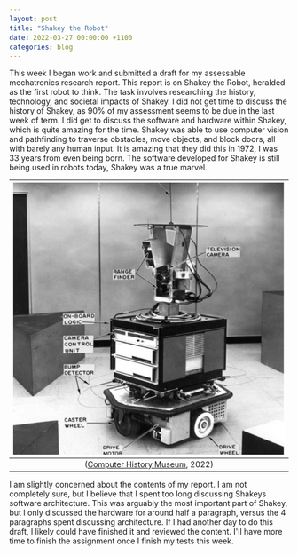 ```yaml
---
layout: post
title: "Shakey the Robot"
date: 2022-03-27 00:00:00 +1100
categories: blog
---
```


This week I began work and submitted a draft for my assessable mechatronics research report. This report is on Shakey the Robot, heralded as the first robot to think. The task involves researching the history, technology, and societal impacts of Shakey. I did not get time to discuss the history of Shakey, as 90% of my assessment seems to be due in the last week of term. I did get to discuss the software and hardware within Shakey, which is quite amazing for the time. Shakey was able to use computer vision and pathfinding to traverse obstacles, move objects, and block doors, all with barely any human input. It is amazing that they did this in 1972, I was 33 years from even being born. The software developed for Shakey is still being used in robots today, Shakey was a true marvel. 

|![Shakey](/assets/Shakey-the-Robot/Shakey.jpg)|
|:--:|
|([Computer History Museum](https://www.computerhistory.org/revolution/artificial-intelligence-robotics/13/289), 2022)|

I am slightly concerned about the contents of my report. I am not completely sure, but I believe that I spent too long discussing Shakeys software architecture. This was arguably the most important part of Shakey, but I only discussed the hardware for around half a paragraph, versus the 4 paragraphs spent discussing architecture. If I had another day to do this draft, I likely could have finished it and reviewed the content. I'll have more time to finish the assignment once I finish my tests this week.